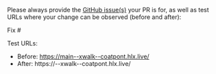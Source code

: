 Please always provide the [GitHub issue(s)](../issues) your PR is for, as well as test URLs where your change can be observed (before and after):

Fix #<gh-issue-id>

Test URLs:
- Before: https://main--xwalk--coatpont.hlx.live/
- After: https://<branch>--xwalk--coatpont.hlx.live/
